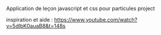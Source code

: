 Application de leçon javascript et css pour particules project 


inspiration et aide : https://www.youtube.com/watch?v=5dIbK0auaB8&t=148s
